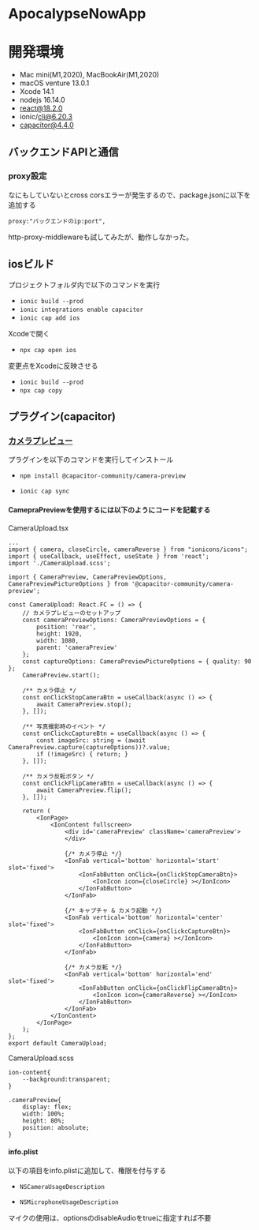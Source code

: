 # ApocalypseNowApp

# 開発環境
- Mac mini(M1,2020), MacBookAir(M1,2020)
- macOS venture 13.0.1
- Xcode 14.1
- nodejs 16.14.0
- react@18.2.0
- ionic/cli@6.20.3
- capacitor@4.4.0 

## バックエンドAPIと通信

### proxy設定
なにもしていないとcross corsエラーが発生するので、package.jsonに以下を追加する

```
proxy:"バックエンドのip:port",
```

http-proxy-middlewareも試してみたが、動作しなかった。


## iosビルド
プロジェクトフォルダ内で以下のコマンドを実行
- `ionic build --prod`
- `ionic integrations enable capacitor`
- `ionic cap add ios`

Xcodeで開く
- `npx cap open ios`

変更点をXcodeに反映させる
- `ionic build --prod`
- `npx cap copy`

## プラグイン(capacitor)

### [カメラプレビュー](https://github.com/capacitor-community/camera-preview)
プラグインを以下のコマンドを実行してインストール

- `npm install @capacitor-community/camera-preview`

- `ionic cap sync`

#### CamepraPreviewを使用するには以下のようにコードを記載する

CameraUpload.tsx

```
...
import { camera, closeCircle, cameraReverse } from "ionicons/icons";
import { useCallback, useEffect, useState } from 'react';
import './CameraUpload.scss';

import { CameraPreview, CameraPreviewOptions, CameraPreviewPictureOptions } from '@capacitor-community/camera-preview';

const CameraUpload: React.FC = () => {
    // カメラプレビューのセットアップ
    const cameraPreviewOptions: CameraPreviewOptions = {
        position: 'rear',
        height: 1920,
        width: 1080,
        parent: 'cameraPreview'
    };
    const captureOptions: CameraPreviewPictureOptions = { quality: 90 };
    CameraPreview.start();

    /** カメラ停止 */
    const onClickStopCameraBtn = useCallback(async () => {
        await CameraPreview.stop();        
    }, []);

    /** 写真撮影時のイベント */
    const onClickcCaptureBtn = useCallback(async () => { 
        const imageSrc: string = (await CameraPreview.capture(captureOptions))?.value;
        if (!imageSrc) { return; }       
    }, []);

    /** カメラ反転ボタン */
    const onClickFlipCameraBtn = useCallback(async () => {
        await CameraPreview.flip();
    }, []);

    return (
        <IonPage>
            <IonContent fullscreen>
                <div id='cameraPreview' className='cameraPreview'>
                </div>

                {/* カメラ停止 */}
                <IonFab vertical='bottom' horizontal='start' slot='fixed'>
                    <IonFabButton onClick={onClickStopCameraBtn}>
                        <IonIcon icon={closeCircle} ></IonIcon>
                    </IonFabButton>
                </IonFab>

                {/* キャプチャ & カメラ起動 */}
                <IonFab vertical='bottom' horizontal='center' slot='fixed'>
                    <IonFabButton onClick={onClickcCaptureBtn}>
                        <IonIcon icon={camera} ></IonIcon>
                    </IonFabButton>
                </IonFab>

                {/* カメラ反転 */}
                <IonFab vertical='bottom' horizontal='end' slot='fixed'>
                    <IonFabButton onClick={onClickFlipCameraBtn}>
                        <IonIcon icon={cameraReverse} ></IonIcon>
                    </IonFabButton>
                </IonFab>
            </IonContent>
        </IonPage>
    );
};
export default CameraUpload;
```

CameraUpload.scss

```
ion-content{
    --background:transparent;
}

.cameraPreview{
    display: flex;
    width: 100%;
    height: 80%;
    position: absolute;
}
```

#### info.plist
以下の項目をinfo.plistに追加して、権限を付与する

- `NSCameraUsageDescription`

- `NSMicrophoneUsageDescription`

マイクの使用は、optionsのdisableAudioをtrueに指定すれば不要